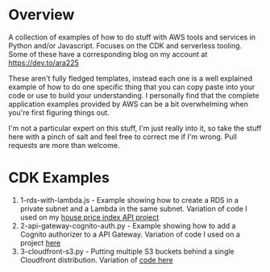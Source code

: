 # Overview
A collection of examples of how to do stuff with AWS tools and services in Python and/or Javascript. Focuses on the CDK and serverless tooling. Some of these have a corresponding blog on my account at <a href="https://dev.to/ara225">https://dev.to/ara225</a>

These aren't fully fledged templates, instead each one is a well explained example of how to do one specific thing that you can copy paste into your code or use to build your understanding. I personally find that the complete application examples provided by AWS can be a bit overwhelming when you're first figuring things out. 

I'm not a particular expert on this stuff, I'm just really into it, so take the stuff here with a pinch of salt and feel free to correct me if I'm wrong. Pull requests are more than welcome.

# CDK Examples
1. 1-rds-with-lambda.js - Example showing how to create a RDS in a private subnet and a Lambda in the same subnet. Variation of code I used on my <a href="https://github.com/Ara225/house-price-index-api">house price index API project</a>
2. 2-api-gateway-cognito-auth.py - Example showing how to add a Cognito authorizer to a API Gateway. Variation of code I used on a project <a href="https://github.com/Ara225/rescue-center-website/blob/master/backend/infrastructure/infrastructure_stack.py">here</a>
3. 3-cloudfront-s3.py - Putting multiple S3 buckets behind a single Cloudfront distribution. Variation of <a href="https://github.com/Ara225/rescue-center-website/blob/master/backend/infrastructure/infrastructure_stack.py">code here</a>
